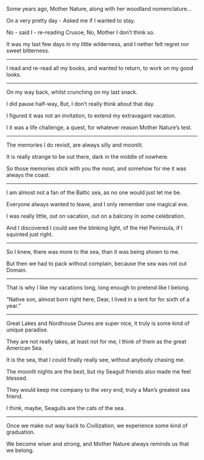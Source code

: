 Some years ago, Mother Nature,
along with her woodland nomenclature...

On a very pretty day -
Asked me if I wanted to stay.

No - said I - re-reading Crusoe,
No, Mother I don’t think so.

It was my last few days in my little wilderness,
and I nether felt regret nor sweet bitterness.

---

I read and re-read all my books,
and wanted to return, to work on my good looks.

---

On my way back,
whilst crunching on my last snack.

I did pause half-way,
But, I don’t really think about that day.

I figured it was not an invitation,
to extend my extravagant vacation.

I it was a life challenge, a quest,
for whatever reason Mother Nature’s test.

---

The memories I do revisit,
are always silly and moonlit.

It is really strange to be out there,
dark in the middle of nowhere.

So those memories stick with you the most,
and somehow for me it was always the coast.

---

I am almost not a fan of the Baltic sea,
as no one would just let me be.

Everyone always wanted to leave,
and I only remember one magical eve.

I was really little, out on vacation,
out on a balcony in some celebration.

And I discovered I could see the blinking light,
of the Hel Peninsula, if I squinted just right.

---

So I knew, there was more to the sea,
than it was being shown to me.

But then we had to pack without complain,
because the sea was not out Domain.

---

That is why I like my vacations long,
long enough to pretend like I belong.

“Native son, almost born right here, Dear,
I lived in a tent for for sixth of a year.”

---

Great Lakes  and Nordhouse Dunes are super nice,
it truly is some kind of unique paradise.

They are not really lakes, at least not for me,
I think of them as the great American Sea.

It is the sea, that I could finally really see,
without anybody chasing me.

The moonlit nights are the best,
but my Seagull friends also made me feel blessed.

They would keep me company to the very end,
truly a Man’s greatest sea friend.

I think, maybe,
Seagulls are the cats of the sea.

---

Once we make out way back to Civilization,
we experience some kind of graduation.

We become wiser and strong,
and Mother Nature always reminds us that we belong.
